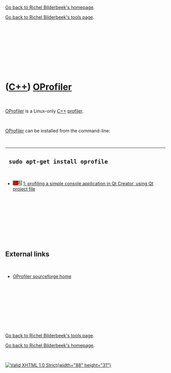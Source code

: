 [Go back to Richel Bilderbeek's homepage](index.htm).

[Go back to Richel Bilderbeek's tools page](Tools.htm).

 

 

 

 

 

([C++](Cpp.htm)) [OProfiler](CppOprofiler.htm)
==============================================

 

[OProfiler](CppOprofiler.htm) is a Linux-only [C++](Cpp.htm)
[profiler](CppProfiler.htm).

 

[OProfiler](CppOprofiler.htm) can be installed from the command-line:

 

  ----------------------------------
  ` sudo apt-get install oprofile`
  ----------------------------------

 

-   ![FAIL](PicRed.png)![Qt Creator](PicQtCreator.png) [1: profiling a
    simple console application in Qt Creator, using Qt project
    file](CppOprofilerQtCreatorExample1.htm)

 

 

 

 

 

External links
--------------

 

-   [OProfiler sourceforge home](http://oprofile.sourceforge.net/)

 

 

 

 

 

[Go back to Richel Bilderbeek's tools page](Tools.htm).

[Go back to Richel Bilderbeek's homepage](index.htm).

 

[![Valid XHTML 1.0 Strict](valid-xhtml10.png){width="88"
height="31"}](http://validator.w3.org/check?uri=referer)
